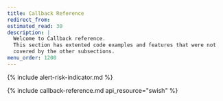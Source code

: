 ```yaml
---
title: Callback Reference
redirect_from:
estimated_read: 30
description: |
  Welcome to Callback reference.
  This section has extented code examples and features that were not
  covered by the other subsections.
menu_order: 1200
---
```


{% include alert-risk-indicator.md %}

{% include callback-reference.md api_resource="swish" %}
